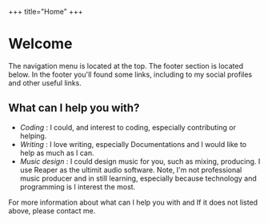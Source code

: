 +++
title="Home"
+++

# Welcome
<p id="welcomep">
<script>document.getElementById("welcomep").textContent="Hello "+get_storage("visitname","visiter")+", thanks for stopping bye! I am "+ownername+", and I hope my website will give you useful contents and creativities. Have a look around!";</script>

The navigation menu is located at the top. The footer section is located below. In the footer you'll found some links, including to my social profiles and other useful links.

## What can I help you with?
* *Coding* : I could, and interest to coding, especially contributing or helping.
* *Writing* : I love writing, especially Documentations and I would like to help as much as I can.
* *Music design* : I could design music for you, such as mixing, producing. I use Reaper as the ultimit audio software. Note, I'm not professional music producer and in still learning, especially because technology and programming is I interest the most.

For more information about what can I help you with and If it does not listed above, please contact me.